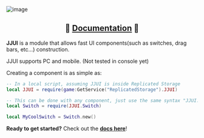 ![image](https://raw.githubusercontent.com/oc-ob/JJUI/master/.github/images/jjui-banner.png)

<div align="center">
  
 ## 📖 [Documentation](https://oc-ob.github.io/JJUI/) 📖
  
</div>
  
**JJUI** is a module that allows fast UI components(such as switches, drag bars, etc...) construction.

JJUI supports PC and mobile. (Not tested in console yet)

Creating a component is as simple as:
```lua
-- In a local script, assuming JJUI is inside Replicated Storage
local JJUI = require(game:GetService("ReplicatedStorage").JJUI)

-- This can be done with any component, just use the same syntax "JJUI.ComponentName"
local Switch = require(JJUI.Switch)

local MyCoolSwitch = Switch.new()
```

**Ready to get started?** Check out the **[docs here](https://oc-ob.github.io/JJUI/)**!